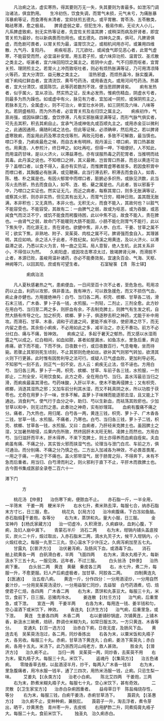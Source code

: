 <!-- { "loadSidebar": true } -->
　　凡治痢之法，虚实寒热，得其要则万无一失，失其要则为害最多。如泄泻门调治诸法，俱宜酌用。　　生冷初伤，饮食失调，而胃气未损，元气未亏，为痛胀暴泻暴痢等证，而食滞有未清者，宜抑扶煎五德丸，或平胃散、胃苓汤、五苓散类，略祛寒滞，愈之极易。　　脾肾虚弱之辈，但犯生冷，极易作痢，无论大人小儿，凡系脾虚致痢，别无实热等证者，先宜佐关煎温其脾；或稍深而病及肝肾者，即宜胃关煎为最妙，勿以新病畏而勿用也。或五德丸、四神丸之类，俱可。凡脾肾俱虚，而危剧可畏者，以胃关煎为最，温胃饮次之，或相机间用亦可。或兼用四维散、九气丹、复阳丹。　　痢疾呕恶，兀兀欲吐，或闻食气即见恶心者，此胃气虚寒，不能容受而然，必宜温补安胃。用五君子煎，或六味异功煎、温胃饮、圣朮散之类主之。呕甚者，宜六味回阳饮之属主之。若阴中火虚，气不归原而呕者，宜胃关煎、理阴煎主之。若胃火上冲而致呕吐者，则必有烦热胀满等证，乃可用清凉降火等药，宜大分清饮、益元散之类主之。　　湿热邪盛，而烦热喜冷，脉实腹满，或下痢纯红鲜血者，宜清流饮、黄芩芍药汤，或用香连丸，或用河间芍药汤。热甚者，宜大分清饮，或茵陈饮。此等药若数剂不效，便当思顾脾肾矣。　　痢有发热者，似乎属火，宜从凉治。然实热之证，反未必发热，惟痢伤精血，阴虚水亏者，则最多为热为躁也。如或虚中有火，脉见有力者，宜加减一阴煎，或保阴煎主之。若脉本无力，全属虚火，则不可治火，单宜壮水补阴，如三阴煎及六味、八味等丸。若阴盛格阳，而为外热者，必宜胃关煎及右归饮之属主之。　　痢疾初作，气禀尚强，或因纵肆口腹，食饮停滞，凡有实邪胀痛坚满等证，而形气脉气俱实者，可先去其积，积去其痢自止。宜承气汤或神佑丸或百顺丸主之。或用赤金豆以微利之，此通因通用，痛随利减之法也。但此等证候，必须确审，然后用之。若以脾肾虚寒致痢，而妄用此药及寒凉克伐等剂，再败元阳者，多致不可解救，最当慎也。　　噤口不食，乃痢疾最危之候，而自古未有明辨。观丹溪云：噤口痢，胃口热甚故也。用黄连、人参煎汁，终日呷之。如吐再吃，但得一呷，下咽便好。人不知此，而用温药甘味，是以火济火，以滞益滞也。亦有误服热毒之药犯胃者，当推明而祛其毒。此丹溪之说也。不知噤口之辨，其义最微，岂皆胃口热甚，而总以黄连可治乎？盖噤口者，以食不得入，虽亦有实热证，而惟脾胃虚寒者居多。若因食积胃中而噤口者，其胸腹必有胀满，或见鞕痛，此当行滞去积，积滞去而食自入，如青、陈、楂、朴之属是也。有因火郁胃中而噤口者，脏腑必多炽热，或脉见洪数，此当泻火去热邪，热去而食自入，如芩、连、栀、蘗之属是也。凡此者，皆以邪畜于中，乃噤口之实证也。然实证无几，而近之病者，每察其胃口，则多无胀满等证，或察其火邪，则亦非实热，但见其有出无入，而胃气日穷，精神日败。盖其既无胀满，本非积也；又无真热，本非火也。无积无火，而食不能入，其故何也？以脏气不能容受也。不能容受，其故有二：一由脾气之弱，故或为呕恶，或为吞酸，或恶闻食气而泛泛不宁，或饥不能食而枵腹待困，此以中焦不运，故食不能入，责在脾也。一由肾气之弱，故命门不能暖则大肠不能固，小肠不能化则胃气不能行，此以下焦失守，而化源无主，责在肾也。欲健中焦，非人参、白朮、干姜、甘草之属不可；欲实下焦，非熟地、附子、吴茱萸、肉桂之属不可。脾肾强而食自入，其理甚明，其应如响。余之活人于此者，不胜纪矣。如丹溪之用黄连，及以火济火、以滞益滞之说，乃悉以实火为言，特一曲之见耳。局人意智，绝人生机，此其关系非小，不得信以为然。　　久痢阳虚，或因攻击寒凉太过，致竭脾肾元神，而滑脱不止者，本源已败，虽峻用温补诸药，亦必不能奏效矣。宜速灸百会、气海、天枢、神阙等穴，以回其阳，庶或有可望生者。
　　　　石室秘箓 【清　陈士铎】

　　　　　痢病治法

　　凡人夏秋感暑热之气，患痢便血，一日间至百十次不止者，至危急也。苟用凉药以止血，利药以攻邪，俱非善法。我有神方，可以救急援危，而又不损伤气血，痢止身亦健也。方用援绝神丹：白芍、当归各二两，枳壳、槟榔、甘草各二钱，滑石末三钱，广木香、萝卜子各一钱，水煎服。一剂轻，二剂止，三剂全愈。此方妙在用白芍、当归至二两之多，则肝血有余，不去制克脾土，则脾气有生发之机，自然大肠有传导之化。加之枳壳、槟榔、萝卜子，俱逐秽去积之神药，尤能于补中用攻。而滑石、甘草、木香，调和于迟速之间，更能不疾不徐，使瘀滞之尽下，而无内留之患也。其余些小痢疾，不必用如此之多，减半治之，亦无不奏功。前方不必分红白、痛与不痛，皆神效。　　痢疾之证，多起于暑天之郁热，而又感以水湿雨露之气以成之。红白相间，如血如脓，甚者如屋漏水、如鱼冻水，里急后重，奔迫疼痛，欲下而不能，下而不快，日夜数十行，或日夜数百行，气息奄奄，坐而待毙。若骤止其邪则死生顷刻，不止其邪则危绝如丝。欲补其气则邪气转加，欲清其火则下行更甚。此时惟有因势利导之法可行。或疑人已气虚血败，更加利导必死。不知邪气一刻不去，则正气一刻不安。古人云：痢疾无止法，信不诬也。方用白芍、当归各三两，萝卜子一两，枳壳、槟榔、甘草、车前子各三钱，水煎服，一剂即止，二剂全安，可用饮食矣。此方之奇，全在用白芍、当归。盖水泻最忌当归之滑，而痢疾最喜其滑也。芍药味酸，入肝以平木，使木不敢再侵脾土；又有枳壳、槟榔，消逐其湿热之邪；又加车前分利其水湿，而又不耗真阴之水，所以功胜于茯苓也。尤奇在用萝卜子一味，世多不解。盖萝卜子味辣而能逐邪去湿，且又能上下通达。消食利气，使气行于血分之中，助归、芍以生新血，而袪荡其败瘀也。少加甘草以和中，则无过烈之患。此奏功之神奇，实有妙理耳。　　血痢有腹痛不痛之分。痛者，乃大热也，用归尾、白芍各一两，黄连三钱，枳壳、萝卜子、广木香各二钱，甘草一钱，水煎服。不痛者，乃寒也。白芍、当归各三钱，萝卜子二钱，枳壳、槟榔、甘草各一钱，水煎服。又曰：血痢者，乃肝经来克脾土也。虽因脾土之湿，又加暑热暗侵，瓜果内伤所致，然终因肝木太旺无制，凌脾土而然也。方用白芍、当归滋肝而平木，肝木得养，不来下克脾土，则土亦得养而血痢自痊矣。夫血痢虽有痛、不痛之分，其实皆火邪而挟湿气也。论理当与泄门白朮、车前之方，俱可通治。而分别痛、不痛之分乃慎之也。二方出入加减各为神效，不必畏首畏尾，一用之于痛，一用之于不痛也。盖火邪带湿气，居于肠胃之际，不得奔下，未有不急而后重者。用当归、白芍滑而利之，则火邪利于直下不止，平肝木而救脾土也。古今图书集成医部全录卷二百六十一

滞下门

　　　　方

　　桃花汤 【仲景】 　治伤寒下痢，便脓血不止。　　赤石脂一斤，一半全用，一半筛末　干姜一两　粳米半升　　右水七升，煮米熟去滓，每服七合，纳赤石脂末方寸匕，日三服，愈。
　　桃花丸 【《局方》】 　治冷痢腹痛，下白冻如鱼脑。　　赤石脂煅干姜炮，各等分
　　右为末，蒸饼和丸，量大小服，日三服。
　　金宝神丹 【《杨氏家藏方》】 　治一切虚冷，久积滑泄，久痢癖块，血刺心腹，下痢，及妇人崩中漏下。　　青蒙石半斤　消石二两
　　右为末，坩锅内铺头盖底按实，炭火二十斤，煅过取出，入赤石脂末二两，滴水丸芡子大，候干入坩锅内，小火煅红收之。每服一丸至二三丸，空心温水下少许压之。久病泻痢加至五七丸。
　　甘露丸 【《普济方》】 　治伏暑泻痢，及肠风下血，或酒毒下血。　　消石　舶上硫黄各一两　白矾滑白者，半两　飞面四两　　右为末，滴水丸梧子大，每新汲水下三五十丸，一服见效。远年者，不过三服。
　　白头翁汤 【仲景】 　治热痢下重。　　白头翁二两　黄连　黄蘗　秦皮各三两　　右，水七升，煮二升，每服一升，不愈更服。妇人产后痢虚极者，加甘草、阿胶各二两。
　　四制黄连丸 【《医通》】 　治五疳八痢。　　黄连一斤，分作四分：一分用酒浸炒，一分用自然姜汁炒，一分用吴茱萸汤浸炒，一分用益智仁同炒，去益智　白芍药酒煮，切、焙　使君子仁焙，各四两　广木香二两　　右为末，蒸饼和丸菉豆大。每服三十丸，米饮，食前下，日三服。忌猪肉冷水。
　　姜连散 【《杜壬方》】 　治气痢，后重里急，或下泄。　　宣连一两　干姜半两
　　右各为末，每用连一钱、姜半钱和匀，空心温酒下或米饮下，神效。
　　香连丸 【《济生方》】 　治气痢，后重里急，或下泄。　　黄连　生姜各四两　木香二两
　　右以姜铺砂锅底，次铺黄连，上铺木香，新汲水三碗煮，焙研，酢调仓米糊为丸，如常日服五次。一方只黄连、木香等分。
　　变通丸 【《百一选方》】 　治赤白下痢，日夜无度，及肠风下血。　　黄连去毛　吴茱萸汤泡过，各二两，同炒香拣出　　右各为末，以粟米饭和丸梧子大，各另收。每服三十丸。赤痢，甘草汤下黄连丸；白痢，姜汤下茱萸丸；赤白痢，各用十五丸，米汤下。此乃浙西河山纯老方，救人甚效。
　　胜金丸 【《普济方》】 　治久痢不止。　　当归一两　吴茱萸一两，同炒香，去茱萸不用　　右为末，蜜丸梧子大。每服三十丸，米饮下。
　　返魂丹 【《集简方》】 　治五色诸痢。　　零陵香草去根，以盐酒浸半月，炒干，每两入广木香一钱半　　右为末，里急腹痛者，用冷水服一钱半，通了三四次，用热米汤服一钱，止痢。只忌生梨一味。
　　艾姜丸 【《永类方》】 　治老小白痢。　　陈北艾四两　干姜炮，三两
　　右为末，酢煮米糊丸梧子大。每服七十丸，空心米饮下，甚有奇效。
　　二灵散 【《卫生家宝方》】 　治赤白杂痢困重者。　　益母草日干　陈盐梅烧存性，等分
　　右为末，每服三钱，白痢干姜汤，赤痢甘草汤下。
　　莨菪丸 【《圣惠方》】 　治久痢不止，变种种痢，兼脱肛。　　莨菪子一升，淘去浮者，煮令芽出，晒干，炒黄黑色　青州枣一升，去皮核　　右用酽酢二升，同煮捣膏丸梧子大。每服二十丸，食前米饮下。
　　独圣丸　治久痢赤白。

